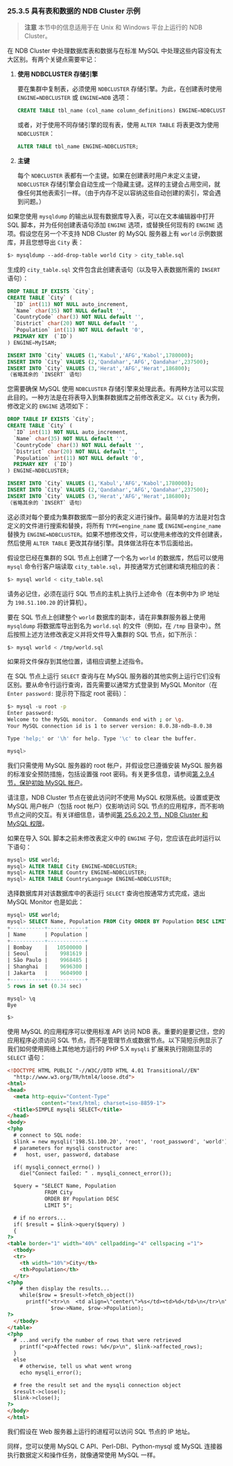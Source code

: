 ### 25.3.5 具有表和数据的 NDB Cluster 示例

> **注意**
> 本节中的信息适用于在 Unix 和 Windows 平台上运行的 NDB Cluster。

在 NDB Cluster 中处理数据库表和数据与在标准 MySQL 中处理这些内容没有太大区别。有两个关键点需要牢记：

1. **使用 NDBCLUSTER 存储引擎**

   要在集群中复制表，必须使用 `NDBCLUSTER` 存储引擎。为此，在创建表时使用 `ENGINE=NDBCLUSTER` 或 `ENGINE=NDB` 选项：

   ```sql
   CREATE TABLE tbl_name (col_name column_definitions) ENGINE=NDBCLUSTER;
   ```

   或者，对于使用不同存储引擎的现有表，使用 `ALTER TABLE` 将表更改为使用 `NDBCLUSTER`：

   ```sql
   ALTER TABLE tbl_name ENGINE=NDBCLUSTER;
   ```

2. **主键**

   每个 `NDBCLUSTER` 表都有一个主键。如果在创建表时用户未定义主键，`NDBCLUSTER` 存储引擎会自动生成一个隐藏主键。这样的主键会占用空间，就像任何其他表索引一样。（由于内存不足以容纳这些自动创建的索引，常会遇到问题。）

如果您使用 `mysqldump` 的输出从现有数据库导入表，可以在文本编辑器中打开 SQL 脚本，并为任何创建表语句添加 `ENGINE` 选项，或替换任何现有的 `ENGINE` 选项。假设您在另一个不支持 NDB Cluster 的 MySQL 服务器上有 `world` 示例数据库，并且您想导出 `City` 表：

```sh
$> mysqldump --add-drop-table world City > city_table.sql
```

生成的 `city_table.sql` 文件包含此创建表语句（以及导入表数据所需的 `INSERT` 语句）：

```sql
DROP TABLE IF EXISTS `City`;
CREATE TABLE `City` (
  `ID` int(11) NOT NULL auto_increment,
  `Name` char(35) NOT NULL default '',
  `CountryCode` char(3) NOT NULL default '',
  `District` char(20) NOT NULL default '',
  `Population` int(11) NOT NULL default '0',
  PRIMARY KEY  (`ID`)
) ENGINE=MyISAM;

INSERT INTO `City` VALUES (1,'Kabul','AFG','Kabol',1780000);
INSERT INTO `City` VALUES (2,'Qandahar','AFG','Qandahar',237500);
INSERT INTO `City` VALUES (3,'Herat','AFG','Herat',186800);
（省略其余的 `INSERT` 语句）
```

您需要确保 MySQL 使用 `NDBCLUSTER` 存储引擎来处理此表。有两种方法可以实现此目的。一种方法是在将表导入到集群数据库之前修改表定义。以 `City` 表为例，修改定义的 `ENGINE` 选项如下：

```sql
DROP TABLE IF EXISTS `City`;
CREATE TABLE `City` (
  `ID` int(11) NOT NULL auto_increment,
  `Name` char(35) NOT NULL default '',
  `CountryCode` char(3) NOT NULL default '',
  `District` char(20) NOT NULL default '',
  `Population` int(11) NOT NULL default '0',
  PRIMARY KEY  (`ID`)
) ENGINE=NDBCLUSTER;

INSERT INTO `City` VALUES (1,'Kabul','AFG','Kabol',1780000);
INSERT INTO `City` VALUES (2,'Qandahar','AFG','Qandahar',237500);
INSERT INTO `City` VALUES (3,'Herat','AFG','Herat',186800);
（省略其余的 `INSERT` 语句）
```

这必须对每个要成为集群数据库一部分的表定义进行操作。最简单的方法是对包含定义的文件进行搜索和替换，将所有 `TYPE=engine_name` 或 `ENGINE=engine_name` 替换为 `ENGINE=NDBCLUSTER`。如果不想修改文件，可以使用未修改的文件创建表，然后使用 `ALTER TABLE` 更改其存储引擎。具体做法将在本节后面给出。

假设您已经在集群的 SQL 节点上创建了一个名为 `world` 的数据库，然后可以使用 `mysql` 命令行客户端读取 `city_table.sql`，并按通常方式创建和填充相应的表：

```sh
$> mysql world < city_table.sql
```

请务必记住，必须在运行 SQL 节点的主机上执行上述命令（在本例中为 IP 地址为 `198.51.100.20` 的计算机）。

要在 SQL 节点上创建整个 `world` 数据库的副本，请在非集群服务器上使用 `mysqldump` 将数据库导出到名为 `world.sql` 的文件（例如，在 `/tmp` 目录中）。然后按照上述方法修改表定义并将文件导入集群的 SQL 节点，如下所示：

```sh
$> mysql world < /tmp/world.sql
```

如果将文件保存到其他位置，请相应调整上述指令。

在 SQL 节点上运行 `SELECT` 查询与在 MySQL 服务器的其他实例上运行它们没有区别。要从命令行运行查询，首先需要以通常方式登录到 MySQL Monitor（在 `Enter password:` 提示符下指定 root 密码）：

```sh
$> mysql -u root -p
Enter password:
Welcome to the MySQL monitor.  Commands end with ; or \g.
Your MySQL connection id is 1 to server version: 8.0.38-ndb-8.0.38

Type 'help;' or '\h' for help. Type '\c' to clear the buffer.

mysql>
```

我们只需使用 MySQL 服务器的 root 帐户，并假设您已遵循安装 MySQL 服务器的标准安全预防措施，包括设置强 root 密码。有关更多信息，请参阅[第 2.9.4 节，保护初始 MySQL 帐户](../security.html)。

请注意，NDB Cluster 节点在彼此访问时不使用 MySQL 权限系统。设置或更改 MySQL 用户帐户（包括 root 帐户）仅影响访问 SQL 节点的应用程序，而不影响节点之间的交互。有关详细信息，请参阅[第 25.6.20.2 节，NDB Cluster 和 MySQL 权限](../ndb-privileges.html)。

如果在导入 SQL 脚本之前未修改表定义中的 `ENGINE` 子句，您应该在此时运行以下语句：

```sql
mysql> USE world;
mysql> ALTER TABLE City ENGINE=NDBCLUSTER;
mysql> ALTER TABLE Country ENGINE=NDBCLUSTER;
mysql> ALTER TABLE CountryLanguage ENGINE=NDBCLUSTER;
```

选择数据库并对该数据库中的表运行 `SELECT` 查询也按通常方式完成，退出 MySQL Monitor 也是如此：

```sql
mysql> USE world;
mysql> SELECT Name, Population FROM City ORDER BY Population DESC LIMIT 5;
+-----------+------------+
| Name      | Population |
+-----------+------------+
| Bombay    |   10500000 |
| Seoul     |    9981619 |
| São Paulo |    9968485 |
| Shanghai  |    9696300 |
| Jakarta   |    9604900 |
+-----------+------------+
5 rows in set (0.34 sec)

mysql> \q
Bye

$>
```

使用 MySQL 的应用程序可以使用标准 API 访问 NDB 表。重要的是要记住，您的应用程序必须访问 SQL 节点，而不是管理节点或数据节点。以下简短示例显示了我们如何使用网络上其他地方运行的 PHP 5.X `mysqli` 扩展来执行刚刚显示的 `SELECT` 语句：

```html
<!DOCTYPE HTML PUBLIC "-//W3C//DTD HTML 4.01 Transitional//EN"
  "http://www.w3.org/TR/html4/loose.dtd">
<html>
<head>
  <meta http-equiv="Content-Type"
           content="text/html; charset=iso-8859-1">
  <title>SIMPLE mysqli SELECT</title>
</head>
<body>
<?php
  # connect to SQL node:
  $link = new mysqli('198.51.100.20', 'root', 'root_password', 'world');
  # parameters for mysqli constructor are:
  #   host, user, password, database

  if( mysqli_connect_errno() )
    die("Connect failed: " . mysqli_connect_error());

  $query = "SELECT Name, Population
            FROM City
            ORDER BY Population DESC
            LIMIT 5";

  # if no errors...
  if( $result = $link->query($query) )
  {
?>
<table border="1" width="40%" cellpadding="4" cellspacing ="1">
  <tbody>
  <tr>
    <th width="10%">City</th>
    <th>Population</th>
  </tr>
<?php
    # then display the results...
    while($row = $result->fetch_object())
      printf("<tr>\n  <td align=\"center\">%s</td><td>%d</td>\n</tr>\n",
              $row->Name, $row->Population);
?>
  </tbody>
</table>
<?php
  # ...and verify the number of rows that were retrieved
    printf("<p>Affected rows: %d</p>\n", $link->affected_rows);
  }
  else
    # otherwise, tell us what went wrong
    echo mysqli_error();

  # free the result set and the mysqli connection object
  $result->close();
  $link->close();
?>
</body>
</html>
```

我们假设在 Web 服务器上运行的进程可以访问 SQL 节点的 IP 地址。

同样，您可以使用 MySQL C API、Perl-DBI、Python-mysql 或 MySQL 连接器执行数据定义和操作任务，就像通常使用 MySQL 一样。
